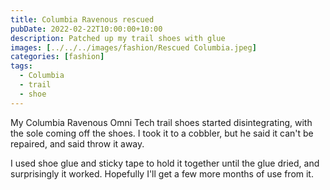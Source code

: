 ```yaml
---
title: Columbia Ravenous rescued
pubDate: 2022-02-22T10:00:00+10:00
description: Patched up my trail shoes with glue
images: [../../../images/fashion/Rescued Columbia.jpeg]
categories: [fashion]
tags:
  - Columbia
  - trail
  - shoe
---
```


My Columbia Ravenous Omni Tech trail shoes started disintegrating, with the sole
coming off the shoes. I took it to a cobbler, but he said it can't be repaired,
and said throw it away.

I used shoe glue and sticky tape to hold it together until the glue dried, and
surprisingly it worked. Hopefully I'll get a few more months of use from it.
